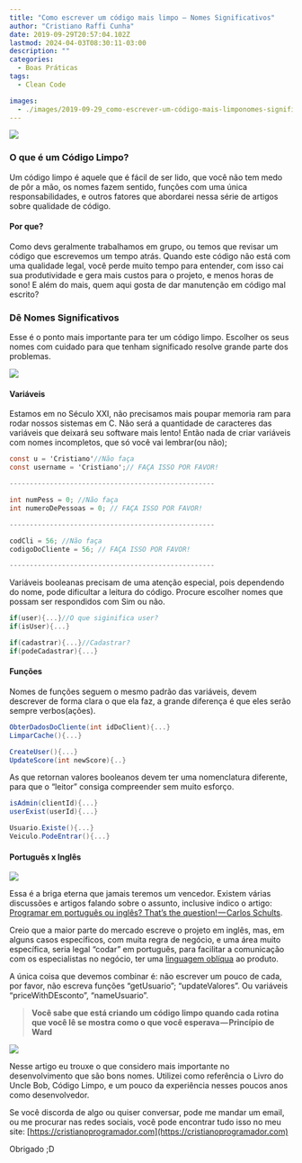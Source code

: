 ```yaml
---
title: "Como escrever um código mais limpo — Nomes Significativos"
author: "Cristiano Raffi Cunha"
date: 2019-09-29T20:57:04.102Z
lastmod: 2024-04-03T08:30:11-03:00
description: ""
categories:
  - Boas Práticas
tags:
  - Clean Code

images:
  - ./images/2019-09-29_como-escrever-um-código-mais-limponomes-significativos_0.png
---
```


![](./images/2019-09-29_como-escrever-um-código-mais-limponomes-significativos_0.png#center)

### O que é um Código Limpo?

Um código limpo é aquele que é fácil de ser lido, que você não tem medo de pôr a mão, os nomes fazem sentido, funções com uma única responsabilidades, e outros fatores que abordarei nessa série de artigos sobre qualidade de código.

#### Por que?

Como devs geralmente trabalhamos em grupo, ou temos que revisar um código que escrevemos um tempo atrás.
Quando este código não está com uma qualidade legal, você perde muito tempo para entender, com isso cai sua produtividade e gera mais custos para o projeto, e menos horas de sono!
E além do mais, quem aqui gosta de dar manutenção em código mal escrito?

### Dê Nomes Significativos

Esse é o ponto mais importante para ter um código limpo. Escolher os seus nomes com cuidado para que tenham significado resolve grande parte dos problemas.

![](./images/2019-09-29_como-escrever-um-código-mais-limponomes-significativos_1.jpeg#center)

#### Variáveis

Estamos em no Século XXI, não precisamos mais poupar memoria ram para rodar nossos sistemas em C. Não será a quantidade de caracteres das variáveis que deixará seu software mais lento!
Então nada de criar variáveis com nomes incompletos, que só você vai lembrar(ou não);

```csharp
const u = 'Cristiano'//Não faça
const username = 'Cristiano';// FAÇA ISSO POR FAVOR!

---------------------------------------------------

int numPess = 0; //Não faça
int numeroDePessoas = 0; // FAÇA ISSO POR FAVOR!

---------------------------------------------------

codCli = 56; //Não faça
codigoDoCliente = 56; // FAÇA ISSO POR FAVOR!

---------------------------------------------------
```

Variáveis booleanas precisam de uma atenção especial, pois dependendo do nome, pode dificultar a leitura do código. Procure escolher nomes que possam ser respondidos com Sim ou não.

```csharp
if(user){...}//O que siginifica user?
if(isUser){...}

if(cadastrar){...}//Cadastrar? 
if(podeCadastrar){...}
```

#### Funções

Nomes de funções seguem o mesmo padrão das variáveis, devem descrever de forma clara o que ela faz, a grande diferença é que eles serão sempre verbos(ações).

```csharp
ObterDadosDoCliente(int idDoClient){...}
LimparCache(){...}

CreateUser(){...}
UpdateScore(int newScore){..}
```

As que retornan valores booleanos devem ter uma nomenclatura diferente, para que o “leitor” consiga compreender sem muito esforço.

```csharp
isAdmin(clientId){...}
userExist(userId){...}

Usuario.Existe(){...}
Veiculo.PodeEntrar(){...}
```

#### Português x Inglês

![](./images/2019-09-29_como-escrever-um-código-mais-limponomes-significativos_2.jpeg#center)

Essa é a briga eterna que jamais teremos um vencedor. Existem várias discussões e artigos falando sobre o assunto, inclusive indico o artigo: [Programar em português ou inglês? That’s the question! — Carlos Schults](http://carlosschults.net/pt/programar-portugues-ou-ingles/).

Creio que a maior parte do mercado escreve o projeto em inglês, mas, em alguns casos específicos, com muita regra de negócio, e uma área muito específica, seria legal “codar” em português, para facilitar a comunicação com os especialistas no negócio, ter uma [linguagem oblíqua](https://medium.com/@vsveras/domain-driven-design-linguagem-ub%C3%ADqua-9a7d2b3a0f74) ao produto.

A única coisa que devemos combinar é: não escrever um pouco de cada, por favor, não escreva funções “getUsuario”; “updateValores”. Ou variáveis “priceWithDEsconto”, “nameUsuario”.

> **Você sabe que está criando um código limpo quando cada rotina que você lê se mostra como o que você esperava — Princípio de Ward**

![](./images/2019-09-29_como-escrever-um-código-mais-limponomes-significativos_3.png#center)

Nesse artigo eu trouxe o que considero mais importante no desenvolvimento que são bons nomes. Utilizei como referência o Livro do Uncle Bob, Código Limpo, e um pouco da experiência nesses poucos anos como desenvolvedor.

Se você discorda de algo ou quiser conversar, pode me mandar um email, ou me procurar nas redes sociais, você pode encontrar tudo isso no meu site: [https://cristianoprogramador.com](https://cristianoprogramador.com)

Obrigado ;D
